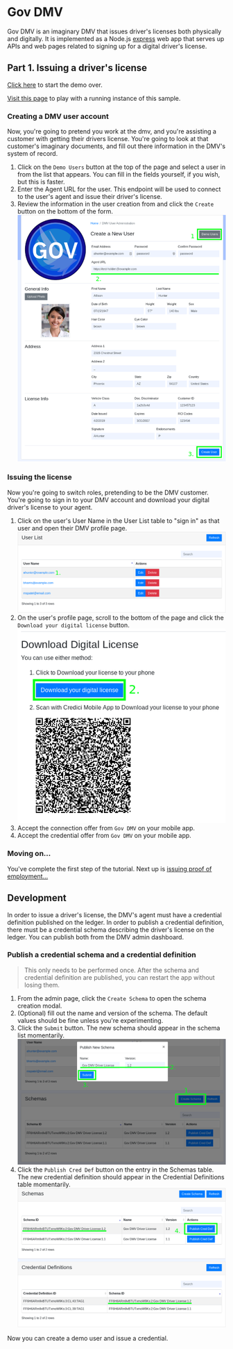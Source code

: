 # Gov DMV

Gov DMV is an imaginary DMV that issues driver's licenses both physically and digitally.  It is implemented as a Node.js
[express](https://expressjs.com/) web app that serves up APIs and web pages related to signing up for a digital driver's
license.

## Part 1. Issuing a driver's license

[Click here](../README.md#passwordless-authentication-demo) to start the demo over.

[Visit this page](https://gov-dmv.credimi-dev.us-south.containers.appdomain.cloud) to play with a running instance of this sample.

### Creating a DMV user account

Now, you're going to pretend you work at the dmv, and you're assisting a customer with getting their drivers license.
You're going to look at that customer's imaginary documents, and fill out there information in the DMV's system of
record.

1. Click on the `Demo Users` button at the top of the page and select a user in from the list that appears.  You can
fill in the fields yourself, if you wish, but this is faster.
2. Enter the Agent URL for the user.  This endpoint will be used to connect to the user's agent and issue their driver's
license.
3. Review the information in the user creation from and click the `Create` button on the bottom of the form.
  ![create_user.png](docs/create_user.png)
    
### Issuing the license

Now you're going to switch roles, pretending to be the DMV customer.  You're going to sign in to your DMV account and
download your digital driver's license to your agent.

1. Click on the user's User Name in the User List table to "sign in" as that user and open their DMV profile page.
  ![open_profile.png](docs/open_profile.png)
2. On the user's profile page, scroll to the bottom of the page and click the `Download your digital license` button.
  ![issue_credential.png](docs/issue_credential.png)
3. Accept the connection offer from `Gov DMV` on your mobile app.
4. Accept the credential offer from `Gov DMV` on your mobile app.

### Moving on...

You've complete the first step of the tutorial.  Next up is [issuing proof of employment...](../ibm-hr/README.md#part-2-issuing-proof-of-employment)

## Development

In order to issue a driver's license, the DMV's agent must have a credential definition published on the ledger.  In
order to publish a credential definition, there must be a credential schema describing the driver's license on the
ledger.  You can publish both from the DMV admin dashboard.

### Publish a credential schema and a credential definition

> This only needs to be performed once. After the schema and credential definition are published, you can restart the
app without losing them.

1. From the admin page, click the `Create Schema` to open the schema creation modal.
2. (Optional) fill out the name and version of the schema.  The default values should be fine unless you're experimenting.
3. Click the `Submit` button.  The new schema should appear in the schema list momentarily.
  ![setup1.png](docs/setup1.png)
4. Click the `Publish Cred Def` button on the entry in the Schemas table. The new credential definition should appear in
the Credential Definitions table momentarily.
  ![setup2.png](docs/setup2.png)

Now you can create a demo user and issue a credential.